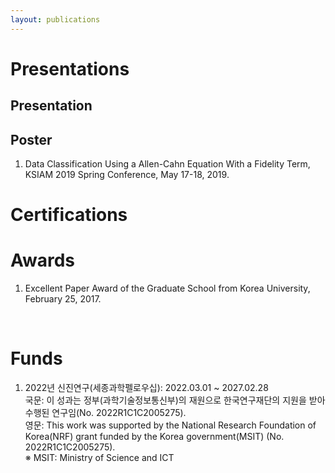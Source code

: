 ```yaml
---
layout: publications
---
```


# Presentations
## Presentation

## Poster
1. Data Classification Using a Allen-Cahn Equation With a Fidelity Term, KSIAM 2019 Spring Conference, May 17-18, 2019.


# Certifications



# Awards
1. Excellent Paper Award of the Graduate School from Korea University, February 25, 2017.
<br/>

# Funds
1. 2022년 신진연구(세종과학펠로우십): 2022.03.01 ~ 2027.02.28<br/>
   국문: 이 성과는 정부(과학기술정보통신부)의 재원으로 한국연구재단의 지원을 받아 수행된 연구임(No. 2022R1C1C2005275). <br/>
   영문: This work was supported by the National Research Foundation of Korea(NRF) grant funded by the Korea government(MSIT) (No. 2022R1C1C2005275). <br/>
   ※ MSIT: Ministry of Science and ICT <br/>
<br/>



